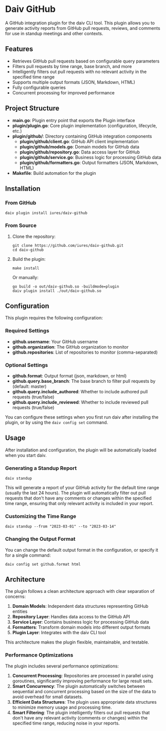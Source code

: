 # Daiv GitHub

A GitHub integration plugin for the daiv CLI tool. This plugin allows you to generate activity reports from GitHub pull requests, reviews, and comments for use in standup meetings and other contexts.

## Features

- Retrieves GitHub pull requests based on configurable query parameters
- Filters pull requests by time range, base branch, and more
- Intelligently filters out pull requests with no relevant activity in the specified time range
- Supports multiple output formats (JSON, Markdown, HTML)
- Fully configurable queries
- Concurrent processing for improved performance

## Project Structure

- **main.go**: Plugin entry point that exports the Plugin interface
- **plugin/plugin.go**: Core plugin implementation (configuration, lifecycle, etc.)
- **plugin/github/**: Directory containing GitHub integration components
  - **plugin/github/client.go**: GitHub API client implementation
  - **plugin/github/models.go**: Domain models for GitHub data
  - **plugin/github/repository.go**: Data access layer for GitHub
  - **plugin/github/service.go**: Business logic for processing GitHub data
  - **plugin/github/formatters.go**: Output formatters (JSON, Markdown, HTML)
- **Makefile**: Build automation for the plugin

## Installation

### From GitHub

```
daiv plugin install iures/daiv-github
```

### From Source

1. Clone the repository:
   ```
   git clone https://github.com/iures/daiv-github.git
   cd daiv-github
   ```

2. Build the plugin:
   ```
   make install
   ```
   
   Or manually:
   ```
   go build -o out/daiv-github.so -buildmode=plugin
   daiv plugin install ./out/daiv-github.so
   ```

## Configuration

This plugin requires the following configuration:

### Required Settings

- **github.username**: Your GitHub username
- **github.organization**: The GitHub organization to monitor
- **github.repositories**: List of repositories to monitor (comma-separated)

### Optional Settings

- **github.format**: Output format (json, markdown, or html)
- **github.query.base_branch**: The base branch to filter pull requests by (default: master)
- **github.query.include_authored**: Whether to include authored pull requests (true/false)
- **github.query.include_reviewed**: Whether to include reviewed pull requests (true/false)

You can configure these settings when you first run daiv after installing the plugin, or by using the `daiv config set` command.

## Usage

After installation and configuration, the plugin will be automatically loaded when you start daiv.

### Generating a Standup Report

```
daiv standup
```

This will generate a report of your GitHub activity for the default time range (usually the last 24 hours). The plugin will automatically filter out pull requests that don't have any comments or changes within the specified time range, ensuring that only relevant activity is included in your report.

### Customizing the Time Range

```
daiv standup --from "2023-03-01" --to "2023-03-14"
```

### Changing the Output Format

You can change the default output format in the configuration, or specify it for a single command:

```
daiv config set github.format html
```

## Architecture

The plugin follows a clean architecture approach with clear separation of concerns:

1. **Domain Models**: Independent data structures representing GitHub entities
2. **Repository Layer**: Handles data access to the GitHub API
3. **Service Layer**: Contains business logic for processing GitHub data
4. **Formatters**: Transform domain models into different output formats
5. **Plugin Layer**: Integrates with the daiv CLI tool

This architecture makes the plugin flexible, maintainable, and testable.

### Performance Optimizations

The plugin includes several performance optimizations:

1. **Concurrent Processing**: Repositories are processed in parallel using goroutines, significantly improving performance for large result sets.
2. **Smart Concurrency**: The plugin automatically switches between sequential and concurrent processing based on the size of the data to avoid overhead for small datasets.
3. **Efficient Data Structures**: The plugin uses appropriate data structures to minimize memory usage and processing time.
4. **Smart Filtering**: The plugin intelligently filters out pull requests that don't have any relevant activity (comments or changes) within the specified time range, reducing noise in your reports.


